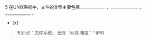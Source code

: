 5
在UNIX系统中，文件的类型主要包括_____________ ，______________ ，_____________ 。
- [x]  

> 知识点：文件系统。
> 出处：网络
> 难度：1
> 解释
